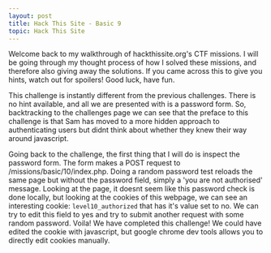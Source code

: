 ```yaml
---
layout: post
title: Hack This Site - Basic 9
topic: Hack This Site
---
```


Welcome back to my walkthrough of hackthissite.org's CTF missions. I will be going through my thought process of how I solved these missions, and therefore also giving away the solutions. If you came across this to give you hints, watch out for spoilers! Good luck, have fun.

This challenge is instantly different from the previous challenges. There is no hint available, and all we are presented with is a password form. So, backtracking to the challenges page we can see that the preface to this challenge is that Sam has moved to a more hidden approach to authenticating users but didnt think about whether they knew their way around javascript.

Going back to the challenge, the first thing that I will do is inspect the password form. The form makes a POST request to /missions/basic/10/index.php.
Doing a random password test reloads the same page but without the password field, simply a 'you are not authorised' message. Looking at the page, it doesnt seem like this password check is done locally, but looking at the cookies of this webpage, we can see an interesting cookie: `level10_authorized` that has it's value set to no. We can try to edit this field to yes and try to submit another request with some random password. Voila! We have completed this challenge! We could have edited the cookie with javascript, but google chrome dev tools allows you to directly edit cookies manually.